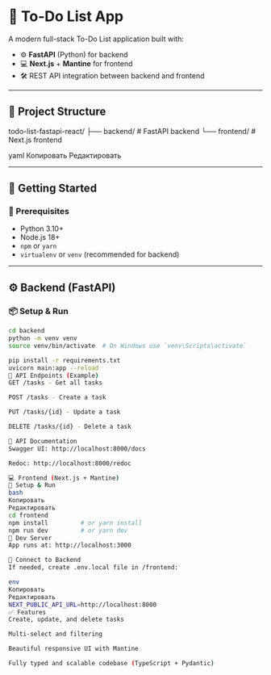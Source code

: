 # 📝 To-Do List App

A modern full-stack To-Do List application built with:

- ⚙️ **FastAPI** (Python) for backend
- 💻 **Next.js** + **Mantine** for frontend
- 🛠️ REST API integration between backend and frontend

---

## 📁 Project Structure

todo-list-fastapi-react/
├── backend/ # FastAPI backend
└── frontend/ # Next.js frontend

yaml
Копировать
Редактировать

---

## 🚀 Getting Started

### 🔧 Prerequisites

- Python 3.10+
- Node.js 18+
- `npm` or `yarn`
- `virtualenv` or `venv` (recommended for backend)

---

## ⚙️ Backend (FastAPI)

### 📦 Setup & Run

```bash
cd backend
python -m venv venv
source venv/bin/activate  # On Windows use `venv\Scripts\activate`

pip install -r requirements.txt
uvicorn main:app --reload
🔌 API Endpoints (Example)
GET /tasks - Get all tasks

POST /tasks - Create a task

PUT /tasks/{id} - Update a task

DELETE /tasks/{id} - Delete a task

🔗 API Documentation
Swagger UI: http://localhost:8000/docs

Redoc: http://localhost:8000/redoc

💻 Frontend (Next.js + Mantine)
🧰 Setup & Run
bash
Копировать
Редактировать
cd frontend
npm install         # or yarn install
npm run dev         # or yarn dev
📍 Dev Server
App runs at: http://localhost:3000

🔗 Connect to Backend
If needed, create .env.local file in /frontend:

env
Копировать
Редактировать
NEXT_PUBLIC_API_URL=http://localhost:8000
✅ Features
Create, update, and delete tasks

Multi-select and filtering

Beautiful responsive UI with Mantine

Fully typed and scalable codebase (TypeScript + Pydantic)
